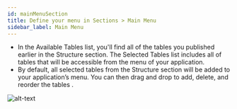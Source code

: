 ```yaml
---
id: mainMenuSection
title: Define your menu in Sections > Main Menu
sidebar_label: Main Menu
---
```

* In the Available Tables list, you'll find all of the tables you published earlier in the Structure section. The Selected Tables list includes all of tables that will be accessible from the menu of your application.
* By default, all selected tables from the Structure section will be added to your application’s menu. You can then drag and drop to add, delete, and reorder the tables .

![alt-text](assets/4DforiOSOverview/Main-menu-section-4D-for-iOS.png)